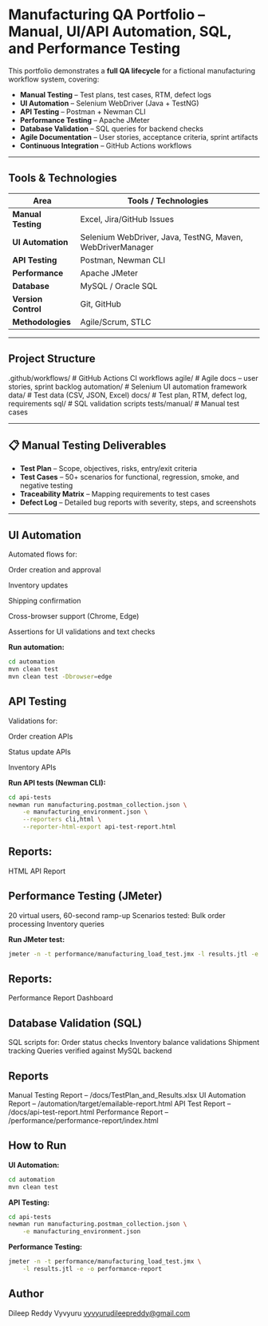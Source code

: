 # Manufacturing QA Portfolio – Manual, UI/API Automation, SQL, and Performance Testing

This portfolio demonstrates a **full QA lifecycle** for a fictional manufacturing workflow system, covering:

- **Manual Testing** – Test plans, test cases, RTM, defect logs
- **UI Automation** – Selenium WebDriver (Java + TestNG)
- **API Testing** – Postman + Newman CLI
- **Performance Testing** – Apache JMeter
- **Database Validation** – SQL queries for backend checks
- **Agile Documentation** – User stories, acceptance criteria, sprint artifacts
- **Continuous Integration** – GitHub Actions workflows

---

## Tools & Technologies

| Area                 | Tools / Technologies |
|----------------------|----------------------|
| **Manual Testing**   | Excel, Jira/GitHub Issues |
| **UI Automation**    | Selenium WebDriver, Java, TestNG, Maven, WebDriverManager |
| **API Testing**      | Postman, Newman CLI |
| **Performance**      | Apache JMeter |
| **Database**         | MySQL / Oracle SQL |
| **Version Control**  | Git, GitHub |
| **Methodologies**    | Agile/Scrum, STLC |

---

## Project Structure
.github/workflows/           # GitHub Actions CI workflows
agile/                       # Agile docs – user stories, sprint backlog
automation/                  # Selenium UI automation framework
data/                        # Test data (CSV, JSON, Excel)
docs/                        # Test plan, RTM, defect log, requirements
sql/                         # SQL validation scripts
tests/manual/                # Manual test cases


---

## 📋 Manual Testing Deliverables

- **Test Plan** – Scope, objectives, risks, entry/exit criteria
- **Test Cases** – 50+ scenarios for functional, regression, smoke, and negative testing
- **Traceability Matrix** – Mapping requirements to test cases
- **Defect Log** – Detailed bug reports with severity, steps, and screenshots

---

## UI Automation
Automated flows for:

Order creation and approval

Inventory updates

Shipping confirmation

Cross-browser support (Chrome, Edge)

Assertions for UI validations and text checks

**Run automation:**
```bash
cd automation
mvn clean test
mvn clean test -Dbrowser=edge
```

## API Testing
Validations for:

Order creation APIs

Status update APIs

Inventory APIs

**Run API tests (Newman CLI):**
```bash
cd api-tests
newman run manufacturing.postman_collection.json \
    -e manufacturing_environment.json \
    --reporters cli,html \
    --reporter-html-export api-test-report.html
```

## Reports:
HTML API Report

## Performance Testing (JMeter)
20 virtual users, 60-second ramp-up
Scenarios tested:
Bulk order processing
Inventory queries

**Run JMeter test:**
```bash
jmeter -n -t performance/manufacturing_load_test.jmx -l results.jtl -e -o performance-report
```

## Reports:
Performance Report Dashboard

## Database Validation (SQL)
SQL scripts for:
Order status checks
Inventory balance validations
Shipment tracking
Queries verified against MySQL backend

## Reports

Manual Testing Report – /docs/TestPlan_and_Results.xlsx
UI Automation Report – /automation/target/emailable-report.html
API Test Report – /docs/api-test-report.html
Performance Report – /performance/performance-report/index.html

## How to Run
**UI Automation:**
```bash
cd automation
mvn clean test
```

**API Testing:**
```bash
cd api-tests
newman run manufacturing.postman_collection.json \
    -e manufacturing_environment.json
```

**Performance Testing:**
```bash
jmeter -n -t performance/manufacturing_load_test.jmx \
    -l results.jtl -e -o performance-report
```

## Author

Dileep Reddy Vyvyuru
vyvyurudileepreddy@gmail.com
